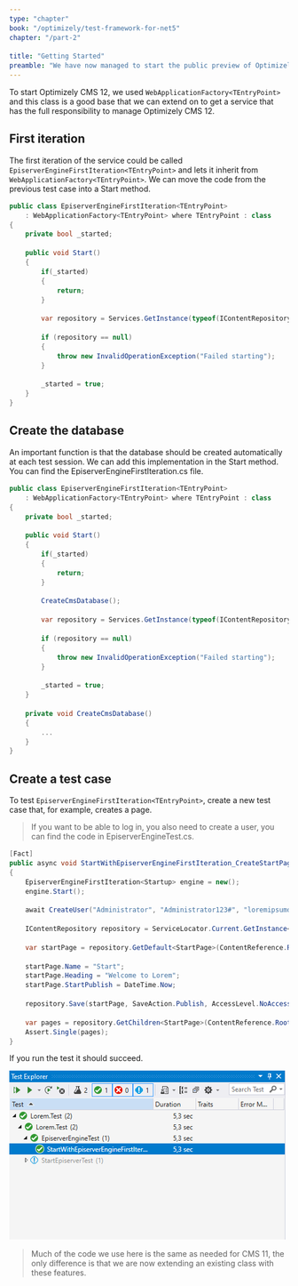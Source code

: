 ```yaml
---
type: "chapter"
book: "/optimizely/test-framework-for-net5"
chapter: "/part-2"

title: "Getting Started"
preamble: "We have now managed to start the public preview of Optimizely CMS 12 in the test project, and it is much easier now than before. But before we have a base for that we need more functions."
---
```


To start Optimizely CMS 12, we used `WebApplicationFactory<TEntryPoint>` and this class is a good base that we can extend on to get a service that has the full responsibility to manage Optimizely CMS 12.

## First iteration

The first iteration of the service could be called `EpiserverEngineFirstIteration<TEntryPoint>` and lets it inherit from `WebApplicationFactory<TEntryPoint>`. We can move the code from the previous test case into a Start method.

```csharp
public class EpiserverEngineFirstIteration<TEntryPoint>
    : WebApplicationFactory<TEntryPoint> where TEntryPoint : class
{
	private bool _started;

 	public void Start()
	{
		if(_started)
        {
            return;
        }

        var repository = Services.GetInstance(typeof(IContentRepository));
        
        if (repository == null)
        {
            throw new InvalidOperationException("Failed starting");
        }

        _started = true;
    }
}
```

## Create the database

An important function is that the database should be created automatically at each test session. We can add this implementation in the Start method. You can find the EpiserverEngineFirstIteration.cs file.

```csharp
public class EpiserverEngineFirstIteration<TEntryPoint>
    : WebApplicationFactory<TEntryPoint> where TEntryPoint : class
{
	private bool _started;

 	public void Start()
	{
		if(_started)
        {
            return;
        }

        CreateCmsDatabase();
        
        var repository = Services.GetInstance(typeof(IContentRepository));
        
        if (repository == null)
        {
            throw new InvalidOperationException("Failed starting");
        }

        _started = true;
    }
        
    private void CreateCmsDatabase() 
    {
        ...
    }
}
```

## Create a test case

To test `EpiserverEngineFirstIteration<TEntryPoint>`, create a new test case that, for example, creates a page.

> If you want to be able to log in, you also need to create a user, you can find the code in EpiserverEngineTest.cs.

```csharp
[Fact]
public async void StartWithEpiserverEngineFirstIteration_CreateStartPage_HasPage()
{
    EpiserverEngineFirstIteration<Startup> engine = new();
    engine.Start();

    await CreateUser("Administrator", "Administrator123#", "loremipsumdonec@supersecretpassword.io", Roles.Administrators);

    IContentRepository repository = ServiceLocator.Current.GetInstance<IContentRepository>();

    var startPage = repository.GetDefault<StartPage>(ContentReference.RootPage);

    startPage.Name = "Start";
    startPage.Heading = "Welcome to Lorem";
    startPage.StartPublish = DateTime.Now;

    repository.Save(startPage, SaveAction.Publish, AccessLevel.NoAccess);

    var pages = repository.GetChildren<StartPage>(ContentReference.RootPage);
    Assert.Single(pages);
}
```

If you run the test it should succeed.

![](./resources/episerver_engine.first_test_succeded.png)

> Much of the code we use here is the same as needed for CMS 11, the only difference is that we are now extending an existing class with these features.


